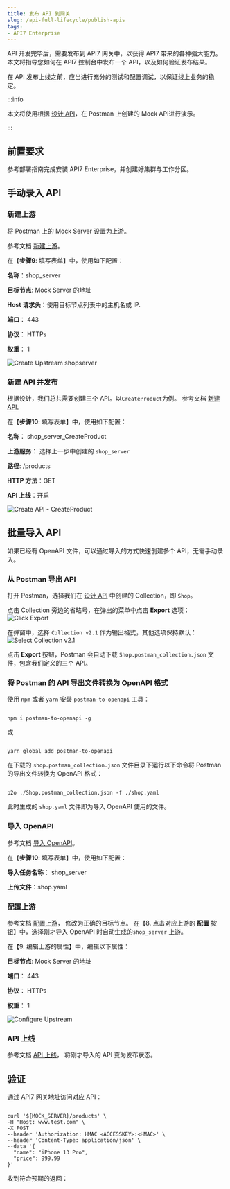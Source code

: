 ```yaml
---
title: 发布 API 到网关
slug: /api-full-lifecycle/publish-apis
tags:
- API7 Enterprise
---
```


API 开发完毕后，需要发布到 API7 网关中，以获得 API7 带来的各种强大能力。本文将指导您如何在 API7 控制台中发布一个 API，以及如何验证发布结果。

在 API 发布上线之前，应当进行充分的测试和配置调试，以保证线上业务的稳定。

:::info

本文将使用根据 [设计 API](https://docs.apiseven.com/enterprise/api-full-lifecycle/design-apis)，在 Postman 上创建的 Mock API进行演示。

:::

## 前置要求

参考部署指南完成安装 API7 Enterprise，并创建好集群与工作分区。

## 手动录入 API

### 新建上游

将 Postman 上的 Mock Server 设置为上游。

参考文档 [新建上游](https://docs.apiseven.com/enterprise/user-manual/cluster/upstream#%E6%96%B0%E5%BB%BA%E4%B8%8A%E6%B8%B8)。

在【**步骤9**: 填写表单】中，使用如下配置：

**名称**：shop_server

**目标节点**: Mock Server 的地址

**Host 请求头**：使用目标节点列表中的主机名或 IP.

**端口**： 443

**协议**： HTTPs

**权重**： 1

![Create Upstream shopserver](https://static.apiseven.com/uploads/2023/05/17/JLzjpLXG_createupstream.png)

### 新建 API 并发布

根据设计，我们总共需要创建三个 API。以`CreateProduct`为例。
参考文档 [新建 API](https://docs.apiseven.com/enterprise/user-manual/cluster/api#%E6%96%B0%E5%BB%BA-api)。

在【**步骤10**: 填写表单】中，使用如下配置：

**名称**： shop_server_CreateProduct

**上游服务**： 选择上一步中创建的 `shop_server`

**路径**:  /products

**HTTP 方法**：GET

**API 上线**：开启

![Create API - CreateProduct](https://static.apiseven.com/uploads/2023/05/16/ItYstSl6_createapi-createproduct.png)

## 批量导入 API 

如果已经有 OpenAPI 文件，可以通过导入的方式快速创建多个 API，无需手动录入。

### 从 Postman 导出 API

打开 Postman，选择我们在 [设计 API](https://docs.apiseven.com/enterprise/api-full-lifecycle/design-apis) 中创建的 Collection，即 `Shop`。

点击 Collection 旁边的省略号，在弹出的菜单中点击 **Export** 选项：
![Click Export](https://static.apiseven.com/uploads/2023/05/04/soQWbadx_export-button.png)

在弹窗中，选择 `Collection v2.1` 作为输出格式，其他选项保持默认：
![Select Collection v2.1](https://static.apiseven.com/uploads/2023/05/04/8HCsyYvi_export-json.png)

点击 **Export** 按钮，Postman 会自动下载 `Shop.postman_collection.json` 文件，包含我们定义的三个 API。

### 将 Postman 的 API 导出文件转换为 OpenAPI 格式

使用 `npm` 或者 `yarn` 安装 `postman-to-openapi` 工具：

```shell

npm i postman-to-openapi -g

```

或

```shell

yarn global add postman-to-openapi

```

在下载的 `shop.postman_collection.json` 文件目录下运行以下命令将 Postman 的导出文件转换为 OpenAPI 格式：

```shell

p2o ./Shop.postman_collection.json -f ./shop.yaml

```

此时生成的 `shop.yaml` 文件即为导入 OpenAPI 使用的文件。

### 导入 OpenAPI

参考文档 [导入 OpenAPI](https://docs.apiseven.com/enterprise/user-manual/cluster/api#%E6%96%B0%E5%BB%BA-api)。

在【**步骤10**: 填写表单】中，使用如下配置：

**导入任务名称**： shop_server

**上传文件**：shop.yaml


### 配置上游

参考文档 [配置上游](https://docs.apiseven.com/enterprise/user-manual/cluster/upstream#%E9%85%8D%E7%BD%AE%E4%B8%8A%E6%B8%B8)， 修改为正确的目标节点。
在【8. 点击对应上游的 **配置** 按钮】中，选择刚才导入 OpenAPI 时自动生成的`shop_server` 上游。

在【9. 编辑上游的属性】中，编辑以下属性：

**目标节点**: Mock Server 的地址

**端口**： 443

**协议**： HTTPs

**权重**： 1

![Configure Upstream](https://static.apiseven.com/uploads/2023/05/16/P3IRzYFZ_configureupstream.png)

### API 上线

参考文档 [API 上线](https://docs.apiseven.com/enterprise/user-manual/cluster/upstream#%E9%85%8D%E7%BD%AE%E4%B8%8A%E6%B8%B8)， 将刚才导入的 API 变为发布状态。

## 验证

通过 API7 网关地址访问对应 API：

```shell

curl '${MOCK_SERVER}/products' \
-H "Host: www.test.com" \
-X POST
--header 'Authorization: HMAC <ACCESSKEY>:<HMAC>' \
--header 'Content-Type: application/json' \
--data '{
  "name": "iPhone 13 Pro",
  "price": 999.99
}'

```

收到符合预期的返回：

```shell


```
